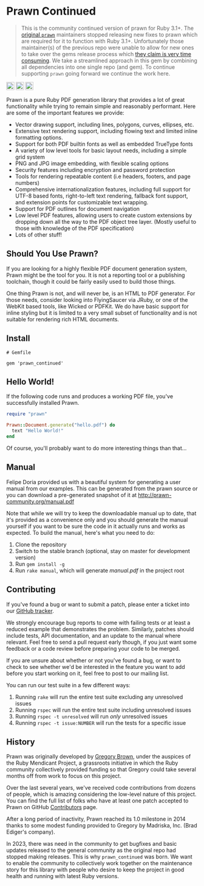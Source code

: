 # Prawn Continued

> This is the community continued version of prawn for Ruby 3.1+. The [original `prawn`](https://github.com/prawnpdf/prawn) maintainers stopped releasing new fixes to prawn which are required for it to function with Ruby 3.1+. Unfortunately those maintainer(s) of the previous repo were unable to allow for new ones to take over the gems release process which [they claim is very time consuming](https://github.com/prawn-community/prawn_continued/issues/1195). We take a streamlined approach in this gem by combining all dependencies into one single repo (and gem). To continue supporting `prawn` going forward we continue the work here.

<a href="https://badge.fury.io/rb/prawn_continued" target="_blank"><img height="21" style='border:0px;height:21px;' border='0' src="https://badge.fury.io/rb/prawn_continued.svg" alt="Gem Version"></a>
<a href='https://github.com/prawn-community/prawn_continued/actions' target='_blank'><img src="https://github.com/prawn-community/prawn_continued/workflows/Tests/badge.svg" style="max-width:100%;" height='21' style='border:0px;height:21px;' border='0' alt="CI Status"></a>
<a href='https://rubygems.org/gems/prawn_continued' target='_blank'><img height='21' style='border:0px;height:21px;' src='https://img.shields.io/gem/dt/prawn_continued?color=brightgreen&label=Rubygems%20Downloads' border='0' alt='RubyGems Downloads' /></a>

Prawn is a pure Ruby PDF generation library that provides a lot of great
functionality while trying to remain simple and reasonably performant. Here are
some of the important features we provide:

* Vector drawing support, including lines, polygons, curves, ellipses, etc.
* Extensive text rendering support, including flowing text and limited inline
  formatting options.
* Support for both PDF builtin fonts as well as embedded TrueType fonts
* A variety of low level tools for basic layout needs, including a simple grid
  system
* PNG and JPG image embedding, with flexible scaling options
* Security features including encryption and password protection
* Tools for rendering repeatable content (i.e headers, footers, and page
  numbers)
* Comprehensive internationalization features, including full support for UTF-8
  based fonts, right-to-left text rendering, fallback font support, and extension
  points for customizable text wrapping.
* Support for PDF outlines for document navigation
* Low level PDF features, allowing users to create custom extensions by dropping
  down all the way to the PDF object tree layer. (Mostly useful to those with
  knowledge of the PDF specification)
* Lots of other stuff!

## Should You Use Prawn?

If you are looking for a highly flexible PDF document generation system, Prawn
might be the tool for you. It is not a reporting tool or a publishing toolchain,
though it could be fairly easily used to build those things.

One thing Prawn is not, and will never be, is an HTML to PDF generator. For
those needs, consider looking into FlyingSaucer via JRuby, or one of the WebKit
based tools, like Wicked or PDFKit. We do have basic support for inline styling
but it is limited to a very small subset of functionality and is not suitable
for rendering rich HTML documents.

## Install

```
# Gemfile

gem 'prawn_continued'
```

## Hello World!

If the following code runs and produces a working PDF file, you've successfully
installed Prawn.

```ruby
require "prawn"

Prawn::Document.generate("hello.pdf") do
  text "Hello World!"
end
```

Of course, you'll probably want to do more interesting things than that...

## Manual

Felipe Doria provided us with a beautiful system for generating a user manual
from our examples. This can be generated from the prawn source or you can
download a pre-generated snapshot of it at http://prawn-community.org/manual.pdf

Note that while we will try to keep the downloadable manual up to date, that
it's provided as a convenience only and you should generate the manual yourself
if you want to be sure the code in it actually runs and works as expected. To
build the manual, here's what you need to do:

1. Clone the repository
2. Switch to the stable branch (optional, stay on master for development
   version)
3. Run `gem install -g`
4. Run `rake manual`, which will generate _manual.pdf_ in the project root

## Contributing

If you've found a bug or want to submit a patch, please enter a ticket into our
[GitHub tracker](http://github.com/prawn-community/prawn_continued/issues).

We strongly encourage bug reports to come with failing tests or at least a
reduced example that demonstrates the problem. Similarly, patches should include
tests, API documentation, and an update to the manual where relevant. Feel free
to send a pull request early though, if you just want some feedback or a code
review before preparing your code to be merged.

If you are unsure about whether or not you've found a bug, or want to check to
see whether we'd be interested in the feature you want to add before you start
working on it, feel free to post to our mailing list.

You can run our test suite in a few different ways:

1. Running `rake` will run the entire test suite excluding any unresolved issues
2. Running `rspec` will run the entire test suite including unresolved issues
3. Running `rspec -t unresolved` will run *only* unresolved issues
4. Running `rspec -t issue:NUMBER` will run the tests for a specific issue

## History

Prawn was originally developed by [Gregory
Brown](http://twitter.com/practicingruby), under the auspices of the Ruby
Mendicant Project, a grassroots initiative in which the Ruby community
collectively provided funding so that Gregory could take several months off from
work to focus on this project.

Over the last several years, we've received code contributions from dozens of
people, which is amazing considering the low-level nature of this project. You
can find the full list of folks who have at least one patch accepted to Prawn on
GitHub [Contributors](https://github.com/prawn-community/prawn_continued/contributors) page.

After a long period of inactivity, Prawn reached its 1.0 milestone in 2014
thanks to some modest funding provided to Gregory by Madriska, Inc. (Brad
Ediger's company).

In 2023, there was need in the community to get bugfixes and basic updates released to the general community as the original repo had stopped making releases. This is why `prawn_continued` was born. We want to enable the community to collectively work together on the maintenance story for this library with people who desire to keep the project in good health and running with latest Ruby versions.
